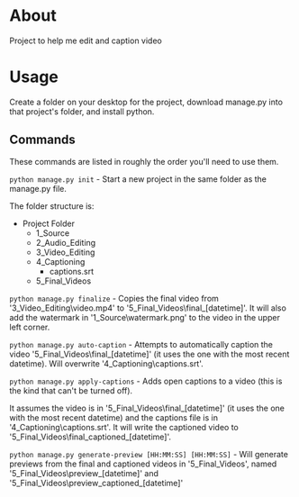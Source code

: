 # About
Project to help me edit and caption video

# Usage

Create a folder on your desktop for the project, download manage.py into that project's folder, and install python.

## Commands

These commands are listed in roughly the order you'll need to use them.

`python manage.py init` - Start a new project in the same folder as the manage.py file.

The folder structure is:
- Project Folder
  - 1_Source
  - 2_Audio_Editing
  - 3_Video_Editing
  - 4_Captioning
    - captions.srt
  - 5_Final_Videos

`python manage.py finalize` - Copies the final video from '3_Video_Editing\video.mp4' to '5_Final_Videos\final_[datetime]'. It will also add the watermark in '1_Source\watermark.png' to the video in the upper left corner.

`python manage.py auto-caption` - Attempts to automatically caption the video '5_Final_Videos\final_[datetime]' (it uses the one with the most recent datetime). Will overwrite '4_Captioning\captions.srt'.

`python manage.py apply-captions` - Adds open captions to a video (this is the kind that can't be turned off). 

It assumes the video is in '5_Final_Videos\final_[datetime]' (it uses the one with the most recent datetime) and the captions file is in '4_Captioning\captions.srt'. It will write the captioned video to '5_Final_Videos\final_captioned_[datetime]'. 

`python manage.py generate-preview [HH:MM:SS] [HH:MM:SS]` - Will generate previews from the final and captioned videos in '5_Final_Videos', named '5_Final_Videos\preview_[datetime]' and '5_Final_Videos\preview_captioned_[datetime]'